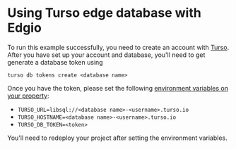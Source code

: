 # Using Turso edge database with Edgio
To run this example successfully, you need to create an account with 
[Turso](https://turso.tech/). After you have set up your account and database,
you'll need to get generate a database token using
```
turso db tokens create <database name>
```

Once you have the token, please set the following
[environment variables on your property](https://docs.edg.io/guides/v7/basics/environments#environment-variables):
* `TURSO_URL=libsql://<database name>-<username>.turso.io`
* `TURSO_HOSTNAME=<database name>-<username>.turso.io`
* `TURSO_DB_TOKEN=<token>`

You'll need to redeploy your project after setting the environment variables.
